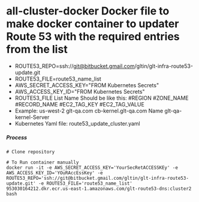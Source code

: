 # all-cluster-docker Docker file to make docker container to updater Route 53 with the required entries from the list

  - ROUTE53_REPO=ssh://git@bitbucket.gmail.com/gltin/glt-infra-route53-update.git
  - ROUTE53_FILE=route53_name_list
  - AWS_SECRET_ACCESS_KEY="FROM Kubernetes Secrets"
  - AWS_ACCESS_KEY_ID="FROM Kubernetes Secrets"
  - ROUTE53_FILE List Name Should be like this: #REGION #ZONE_NAME #RECORD_NAME #EC2_TAG_KEY #EC2_TAG_VALUE
  - Example: us-west-2 glt-qa.com cb-kernel.glt-qa.com Name glt-qa-kernel-Server
  - Kubernetes Yaml file: route53_update_cluster.yaml


##### Process

```shell
# Clone repository

# To Run container manually
docker run -it -e AWS_SECRET_ACCESS_KEY='YourSecRetACCESSKEy' -e  AWS_ACCESS_KEY_ID='YOuRAccEssKey' -e ROUTE53_REPO='ssh://git@bitbucket.gmail.com/gltin/glt-infra-route53-update.git' -e ROUTE53_FILE='route53_name_list' 953030164212.dkr.ecr.us-east-1.amazonaws.com/glt-route53-dns:cluster2 bash

```

